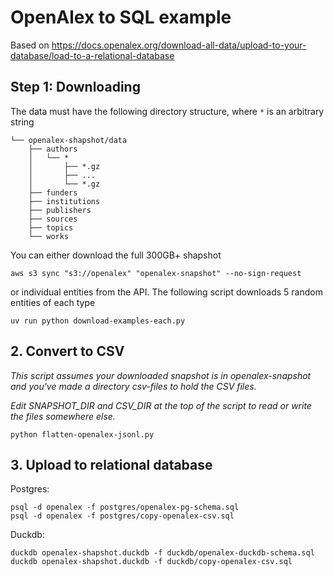 # OpenAlex to SQL example

Based on https://docs.openalex.org/download-all-data/upload-to-your-database/load-to-a-relational-database

## Step 1: Downloading

The data must have the following directory structure, where `*` is an arbitrary string

```
└── openalex-shapshot/data
    ├── authors
    │   └── *
    │       ├── *.gz
    │       ├── ...
    │       └── *.gz
    ├── funders
    ├── institutions
    ├── publishers
    ├── sources
    ├── topics
    └── works
```

You can either download the full 300GB+ shapshot

```
aws s3 sync "s3://openalex" "openalex-snapshot" --no-sign-request
```

or individual entities from the API. The following script downloads 5 random entities of each type

```
uv run python download-examples-each.py
```

## 2. Convert to CSV


*This script assumes your downloaded snapshot is in openalex-snapshot and you've made a directory csv-files to hold the CSV files.*

*Edit SNAPSHOT_DIR and CSV_DIR at the top of the script to read or write the files somewhere else.*


```
python flatten-openalex-jsonl.py
```

## 3. Upload to relational database

Postgres:

```
psql -d openalex -f postgres/openalex-pg-schema.sql
psql -d openalex -f postgres/copy-openalex-csv.sql
```

Duckdb:

```
duckdb openalex-shapshot.duckdb -f duckdb/openalex-duckdb-schema.sql
duckdb openalex-shapshot.duckdb -f duckdb/copy-openalex-csv.sql
```
